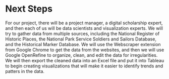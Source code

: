 # Next Steps

For our project, there will be a project manager, a digital scholarship expert, and then each of us will be data scientists and visualization experts. We will try to gather data from multiple sources, including the National Register of Historic Places, the National Park Service Soldiers and Sailors Database, and the Historical Marker Database. We will use the Webscraper extension from Google Chrome to get the data from the websites, and then we will use Google OpenRefine to organize, clean, and edit the data for irregularities. We will then export the cleaned data into an Excel file and put it into Tableau to begin creating visualizations that will make it easier to identify trends and patters in the data.
